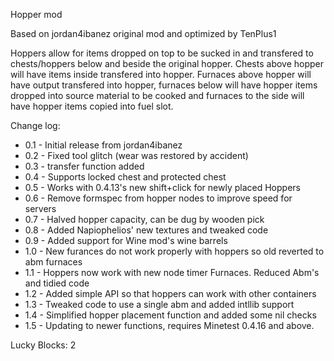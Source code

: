 Hopper mod

Based on jordan4ibanez original mod and optimized by TenPlus1

Hoppers allow for items dropped on top to be sucked in and transfered to chests/hoppers below and beside the original hopper.  Chests above hopper will have items inside transfered into hopper.  Furnaces above hopper will have output transfered into hopper, furnaces below will have hopper items dropped into source material to be cooked and furnaces to the side will have hopper items copied into fuel slot.

Change log:

- 0.1 - Initial release from jordan4ibanez
- 0.2 - Fixed tool glitch (wear was restored by accident)
- 0.3 - transfer function added
- 0.4 - Supports locked chest and protected chest
- 0.5 - Works with 0.4.13's new shift+click for newly placed Hoppers
- 0.6 - Remove formspec from hopper nodes to improve speed for servers
- 0.7 - Halved hopper capacity, can be dug by wooden pick
- 0.8 - Added Napiophelios' new textures and tweaked code
- 0.9 - Added support for Wine mod's wine barrels
- 1.0 - New furances do not work properly with hoppers so old reverted to abm furnaces
- 1.1 - Hoppers now work with new node timer Furnaces.  Reduced Abm's and tidied code
- 1.2 - Added simple API so that hoppers can work with other containers
- 1.3 - Tweaked code to use a single abm and added intllib support
- 1.4 - Simplified hopper placement function and added some nil checks
- 1.5 - Updating to newer functions, requires Minetest 0.4.16 and above.

Lucky Blocks: 2
